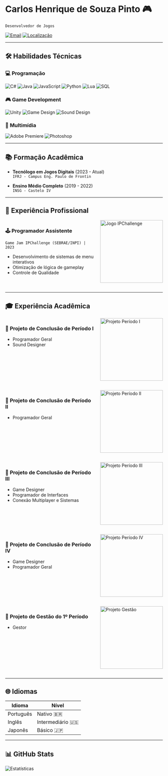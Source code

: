 # Carlos Henrique de Souza Pinto 🎮

`Desenvolvedor de Jogos`

[![Email](https://img.shields.io/badge/-Email-EA4335?logo=gmail)](mailto:chspcontato@gmail.com)
[![Localização](https://img.shields.io/badge/Engenheiro%20Paulo%20de%20Frontin%2C%20Brasil-0078D4)]()

---

## 🛠 **Habilidades Técnicas**

### 💻 **Programação**
![C#](https://img.shields.io/badge/-C%23-239120?logo=c-sharp)
![Java](https://img.shields.io/badge/-Java-007396?logo=java)
![JavaScript](https://img.shields.io/badge/-JavaScript-F7DF1E?logo=javascript)
![Python](https://img.shields.io/badge/-Python-3776AB?logo=python)
![Lua](https://img.shields.io/badge/-Lua-2C2D72?logo=lua)
![SQL](https://img.shields.io/badge/-SQL-4479A1?logo=mysql)

### 🎮 **Game Development**
![Unity](https://img.shields.io/badge/-Unity-000000?logo=unity)
![Game Design](https://img.shields.io/badge/Game_Design-FF6B6B)
![Sound Design](https://img.shields.io/badge/Sound_Design-8B4513)

### 🎨 **Multimídia**
![Adobe Premiere](https://img.shields.io/badge/-Premiere-9999FF?logo=adobe-premiere-pro)
![Photoshop](https://img.shields.io/badge/-Photoshop-31A8FF?logo=adobe-photoshop)

---

## 📚 **Formação Acadêmica**
- **Tecnólogo em Jogos Digitais** (2023 - Atual)  
  `IFRJ - Campus Eng. Paulo de Frontin`

- **Ensino Médio Completo** (2019 - 2022)  
  `INSG - Castelo IV`

---

## 💼 **Experiência Profissional**
<div style="overflow: auto; margin-bottom: 30px;">
  <div style="float: right; margin-left: 20px;">
    <img src="https://img.itch.zone/aW1nLzE1OTU3MjA5LnBuZw==/315x250%23c/tnsm%2FE.png" width="200" alt="Jogo IPChallenge">
  </div>
  
  ### 🕹️ **Programador Assistente**  
  `Game Jam IPChallenge (SEBRAE/INPI) | 2023`
  - Desenvolvimento de sistemas de menu interativos
  - Otimização de lógica de gameplay
  - Controle de Qualidade
</div>

---

## 🎓 **Experiência Acadêmica**
<div style="overflow: auto; margin-bottom: 30px;">
  <div style="float: right; margin-left: 20px;">
    <img src="https://img.itch.zone/aW1nLzE4MTQxNDIyLmpwZw==/315x250%23c/pDCKBZ.jpg" width="200" alt="Projeto Período I">
  </div>
  
  ### 📘 **Projeto de Conclusão de Período I**  
  - Programador Geral
  - Sound Designer
</div>

<div style="overflow: auto; margin-bottom: 30px;">
  <div style="float: right; margin-left: 20px;">
    <img src="https://img.itch.zone/aW1nLzE0MzA5NzMxLnBuZw==/315x250%23c/GZnSp9.png" width="200" alt="Projeto Período II">
  </div>
  
  ### 📘 **Projeto de Conclusão de Período II**  
  - Programador Geral
</div>

<div style="overflow: auto; margin-bottom: 30px;">
  <div style="float: right; margin-left: 20px;">
    <img src="https://img.itch.zone/aW1nLzE3OTAxNDcwLnBuZw==/315x250%23c/kB4bG1.png" width="200" alt="Projeto Período III">
  </div>
  
  ### 📘 **Projeto de Conclusão de Período III**  
  - Game Designer
  - Programador de Interfaces
  - Conexão Multiplayer e Sistemas
</div>

<div style="overflow: auto; margin-bottom: 30px;">
  <div style="float: right; margin-left: 20px;">
    <img src="https://img.itch.zone/aW1nLzIwMDY3MTU2LnBuZw==/315x250%23c/G1X6F8.png" width="200" alt="Projeto Período IV">
  </div>
  
  ### 📘 **Projeto de Conclusão de Período IV**  
  - Game Designer
  - Programador Geral
</div>

<div style="overflow: auto; margin-bottom: 30px;">
  <div style="float: right; margin-left: 20px;">
    <img src="https://img.itch.zone/aW1nLzE5NzM1MTQzLnBuZw==/315x250%23c/RGYRcN.png" width="200" alt="Projeto Gestão">
  </div>
  
  ### 📘 **Projeto de Gestão do 1º Período**  
  - Gestor
</div>

---

## 🌐 **Idiomas**
| Idioma        | Nível         |
|---------------|---------------|
| Português     | Nativo 🇧🇷     |
| Inglês        | Intermediário 🇺🇸 |
| Japonês       | Básico 🇯🇵      |

---

## 📊 **GitHub Stats**  
![Estatísticas](https://github-readme-stats.vercel.app/api?username=chspDEV&show_icons=true&theme=dark)
